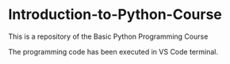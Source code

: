 # Introduction-to-Python-Course

This is a repository of the Basic Python Programming Course

The programming code has been executed in VS Code terminal.


